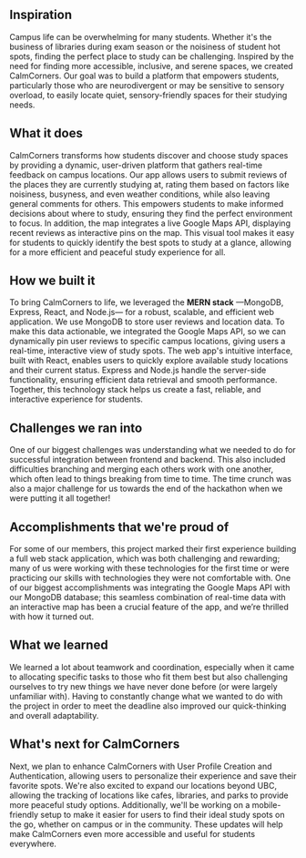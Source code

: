 ## Inspiration
Campus life can be overwhelming for many students. Whether it's the business of libraries during exam season or the noisiness of student hot spots, finding the perfect place to study can be challenging. Inspired by the need for finding more accessible, inclusive, and serene spaces, we created CalmCorners. Our goal was to build a platform that empowers students, particularly those who are neurodivergent or may be sensitive to sensory overload, to easily locate quiet, sensory-friendly spaces for their studying needs. 

## What it does
CalmCorners transforms how students discover and choose study spaces by providing a dynamic, user-driven platform that gathers real-time feedback on campus locations. Our app allows users to submit reviews of the places they are currently studying at, rating them based on factors like noisiness, busyness, and even weather conditions, while also leaving general comments for others. This empowers students to make informed decisions about where to study, ensuring they find the perfect environment to focus. In addition, the map integrates a live Google Maps API, displaying recent reviews as interactive pins on the map. This visual tool makes it easy for students to quickly identify the best spots to study at a glance, allowing for a more efficient and peaceful study experience for all.

## How we built it
To bring CalmCorners to life, we leveraged the **MERN stack** —MongoDB, Express, React, and Node.js— for a robust, scalable, and efficient web application. We use MongoDB to store user reviews and location data. To make this data actionable, we integrated the Google Maps API, so we can dynamically pin user reviews to specific campus locations, giving users a real-time, interactive view of study spots. The web app's intuitive interface, built with React, enables users to quickly explore available study locations and their current status. Express and Node.js handle the server-side functionality, ensuring efficient data retrieval and smooth performance. Together, this technology stack helps us create a fast, reliable, and interactive experience for students.

## Challenges we ran into
One of our biggest challenges was understanding what we needed to do for successful integration between frontend and backend. This also included difficulties branching and merging each others work with one another, which often lead to things breaking from time to time. The time crunch was also a major challenge for us towards the end of the hackathon when we were putting it all together!

## Accomplishments that we're proud of
For some of our members, this project marked their first experience building a full web stack application, which was both challenging and rewarding; many of us were working with these technologies for the first time or were practicing our skills with technologies they were not comfortable with. One of our biggest accomplishments was integrating the Google Maps API with our MongoDB database; this seamless combination of real-time data with an interactive map has been a crucial feature of the app, and we’re thrilled with how it turned out.

## What we learned
We learned a lot about teamwork and coordination, especially when it came to allocating specific tasks to those who fit them best but also challenging ourselves to try new things we have never done before (or were largely unfamiliar with). Having to constantly change what we wanted to do with the project in order to meet the deadline also improved our quick-thinking and overall adaptability.

## What's next for CalmCorners
Next, we plan to enhance CalmCorners with User Profile Creation and Authentication, allowing users to personalize their experience and save their favorite spots. We're also excited to expand our locations beyond UBC, allowing the tracking of locations like cafes, libraries, and parks to provide more peaceful study options. Additionally, we'll be working on a mobile-friendly setup to make it easier for users to find their ideal study spots on the go, whether on campus or in the community. These updates will help make CalmCorners even more accessible and useful for students everywhere.

